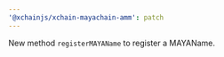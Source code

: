 ```yaml
---
'@xchainjs/xchain-mayachain-amm': patch
---
```


New method `registerMAYAName` to register a MAYAName.

